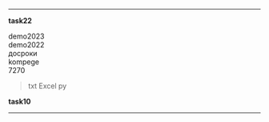 
---  

**task22**  

demo2023  
demo2022  
досроки  
kompege  
7270  
> txt
> Excel
> py


**task10**  

---  
